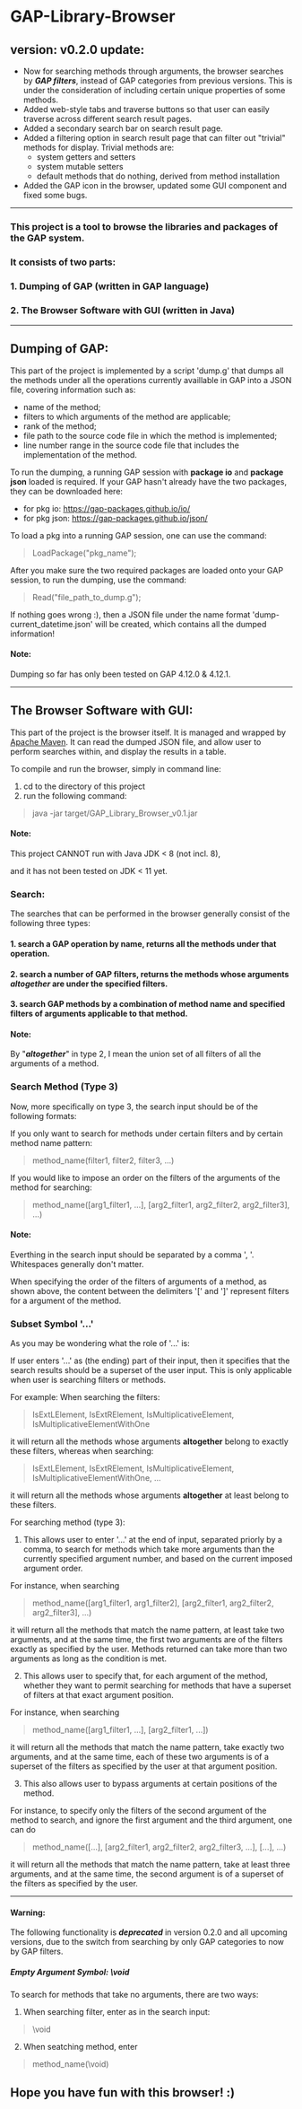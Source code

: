 # GAP-Library-Browser
## version: v0.2.0 update:
  * Now for searching methods through arguments, the browser searches by ***GAP filters***, instead of GAP categories from previous versions. This is under the consideration of including certain unique properties of some methods.
  * Added web-style tabs and traverse buttons so that user can easily traverse across different search result pages.
  * Added a secondary search bar on search result page.
  * Added a filtering option in search result page that can filter out "trivial" methods for display. Trivial methods are: 
    - system getters and setters
    - system mutable setters
    - default methods that do nothing, derived from method installation
  * Added the GAP icon in the browser, updated some GUI component and fixed some bugs.
  
------------------------------------------------------------------------------------------------------------------------------
### This project is a tool to browse the libraries and packages of the GAP system.
### It consists of two parts: 
###  1. Dumping of GAP (written in GAP language)
###  2. The Browser Software with GUI (written in Java)

------------------------------------------------------------------------------------------------------------------------------
## Dumping of GAP:

This part of the project is implemented by a script 'dump.g' that dumps all the methods under all the operations currently availlable in GAP into a JSON file, covering information such as:
  * name of the method;
  * filters to which arguments of the method are applicable;
  * rank of the method;
  * file path to the source code file in which the method is implemented;
  * line number range in the source code file that includes the implementation of the method.

To run the dumping, a running GAP session with **package io** and **package json** loaded is required.
If your GAP hasn't already have the two packages, they can be downloaded here:
  * for pkg io: https://gap-packages.github.io/io/
  * for pkg json: https://gap-packages.github.io/json/
  
To load a pkg into a running GAP session, one can use the command:
> LoadPackage("pkg_name");

After you make sure the two required packages are loaded onto your GAP session,
to run the dumping, use the command: 
> Read("file_path_to_dump.g");

If nothing goes wrong :), then a JSON file under the name format 'dump-current_datetime.json' will be created, which contains all the dumped information!

#### Note:
Dumping so far has only been tested on GAP 4.12.0 & 4.12.1.

------------------------------------------------------------------------------------------------------------------------------
## The Browser Software with GUI:

This part of the project is the browser itself.
It is managed and wrapped by [Apache Maven](https://maven.apache.org/index.html).
It can read the dumped JSON file, and allow user to perform searches within, and display the results in a table. 

To compile and run the browser, simply in command line:
  1. cd to the directory of this project
  2. run the following command:
> java -jar target/GAP_Library_Browser_v0.1.jar
        
#### Note:
This project CANNOT run with Java JDK < 8 (not incl. 8), 

and it has not been tested on JDK < 11 yet.
  
### Search:
The searches that can be performed in the browser generally consist of the following three types:

####  1. search a GAP operation by name, returns all the methods under that operation.
####  2. search a number of GAP filters, returns the methods whose arguments ***altogether*** are under the specified filters.
####  3. search GAP methods by a combination of method name and specified filters of arguments applicable to that method.
  
#### Note:
By "***altogether***" in type 2, I mean the union set of all filters of all the arguments of a method.

### Search Method (Type 3)
Now, more specifically on type 3, the search input should be of the following formats:

If you only want to search for methods under certain filters and by certain method name pattern:
> method_name(filter1, filter2, filter3, ...)

If you would like to impose an order on the filters of the arguments of the method for searching:
> method_name([arg1_filter1, ...], [arg2_filter1, arg2_filter2, arg2_filter3], ...)

#### Note:
Everthing in the search input should be separated by a comma ', '. 
Whitespaces generally don't matter.

When specifying the order of the filters of arguments of a method, as shown above, the content between the delimiters '[' and ']' represent filters for a argument of the method.


### Subset Symbol '...'
As you may be wondering what the role of '...' is:

If user enters '...' as (the ending) part of their input, then it specifies that the search results should be a superset of the user input. This is only applicable when user is searching filters or methods.

For example: 
When searching the filters: 
> IsExtLElement, IsExtRElement, IsMultiplicativeElement, IsMultiplicativeElementWithOne 

it will return all the methods whose arguments **altogether** belong to exactly these filters,
whereas when searching:
> IsExtLElement, IsExtRElement, IsMultiplicativeElement, IsMultiplicativeElementWithOne, ...

it will return all the methods whose arguments **altogether** at least belong to these filters.
    
For searching method (type 3):
  1. This allows user to enter '...' at the end of input, separated priorly by a comma, to search for methods which take more arguments than the currently specified argument number, and based on the current imposed argument order.

For instance, when searching
> method_name([arg1_filter1, arg1_filter2], [arg2_filter1, arg2_filter2, arg2_filter3], ...)

it will return all the methods that match the name pattern, at least take two arguments, and at the same time, the first two arguments are of the filters exactly as specified by the user. Methods returned can take more than two arguments as long as the condition is met.
   
  2. This allows user to specify that, for each argument of the method, whether they want to permit searching for methods that have a superset of filters at that exact argument position.

For instance, when searching
> method_name([arg1_filter1, ...], [arg2_filter1, ...])

it will return all the methods that match the name pattern, take exactly two arguments, and at the same time, each of these two arguments is of a superset of the filters as specified by the user at that argument position.
   
  3. This also allows user to bypass arguments at certain positions of the method.

For instance, to specify only the filters of the second argument of the method to search, and ignore the first argument and the third argument, one can do
> method_name([...], [arg2_filter1, arg2_filter2, arg2_filter3, ...], [...], ...)

it will return all the methods that match the name pattern, take at least three arguments, and at the same time, the second argument is of a superset of the filters as specified by the user.


------------------------------------------------------------------------------------------------------------------------------
#### Warning:
The following functionality is ***deprecated*** in version 0.2.0 and all upcoming versions, due to the switch from searching by only GAP categories to now by GAP filters.

##### Empty Argument Symbol: \void
To search for methods that take no arguments, there are two ways:
  1. When searching filter, enter as in the search input:
> \void
  2. When seatching method, enter
> method_name(\void)


## Hope you have fun with this browser! :)
     
